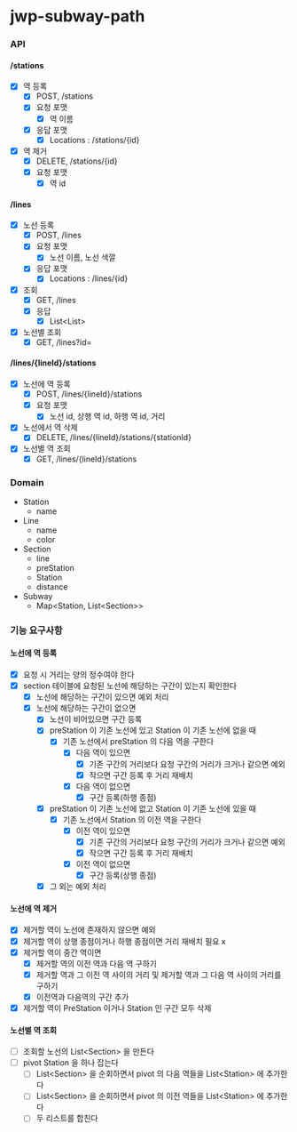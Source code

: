 # jwp-subway-path

### API

#### /stations

- [x] 역 등록
    - [x] POST, /stations
    - [x] 요청 포맷
        - [x] 역 이름
    - [x] 응답 포맷
        - [x] Locations : /stations/{id}
- [x] 역 제거
    - [x] DELETE, /stations/{id}
    - [x] 요청 포맷
        - [x] 역 id

#### /lines

- [x] 노선 등록
    - [x] POST, /lines
    - [x] 요청 포맷
        - [x] 노선 이름, 노선 색깔
    - [x] 응답 포맷
        - [x] Locations : /lines/{id}
- [x] 조회
    - [x] GET, /lines
    - [x] 응답
        - [x] List<List<Station>>
- [x] 노선별 조회
    - [x] GET, /lines?id=

#### /lines/{lineId}/stations

- [x] 노선에 역 등록
    - [x] POST, /lines/{lineId}/stations
    - [x] 요청 포맷
        - [x] 노선 id, 상행 역 id, 하행 역 id, 거리
- [x] 노선에서 역 삭제
    - [x] DELETE, /lines/{lineId}/stations/{stationId}
- [x] 노선별 역 조회
    - [x] GET, /lines/{lineId}/stations

### Domain

- Station
    - name
- Line
    - name
    - color
- Section
    - line
    - preStation
    - Station
    - distance
- Subway
    - Map\<Station, List\<Section>>

### 기능 요구사항

#### 노선에 역 등록

- [x] 요청 시 거리는 양의 정수여야 한다
- [x] section 테이블에 요청된 노선에 해당하는 구간이 있는지 확인한다
    - [x] 노선에 해당하는 구간이 있으면 예외 처리
    - [x] 노선에 해당하는 구간이 없으면
        - [x] 노선이 비어있으면 구간 등록
        - [x] preStation 이 기존 노선에 있고 Station 이 기존 노선에 없을 때
            - [x] 기존 노선에서 preStation 의 다음 역을 구한다
                - [x] 다음 역이 있으면
                    - [x] 기존 구간의 거리보다 요청 구간의 거리가 크거나 같으면 예외
                    - [x] 작으면 구간 등록 후 거리 재배치
                - [x] 다음 역이 없으면
                    - [x] 구간 등록(하행 종점)
        - [x] preStation 이 기존 노선에 없고 Station 이 기존 노선에 있을 때
            - [x] 기존 노선에서 Station 의 이전 역을 구한다
                - [x] 이전 역이 있으면
                    - [x] 기존 구간의 거리보다 요청 구간의 거리가 크거나 같으면 예외
                    - [x] 작으면 구간 등록 후 거리 재배치
                - [x] 이전 역이 없으면
                    - [x] 구간 등록(상행 종점)
        - [x] 그 외는 예외 처리

#### 노선에 역 제거

- [x] 제거할 역이 노선에 존재하지 않으면 예외
- [x] 제거할 역이 상행 종점이거나 하행 종점이면 거리 재배치 필요 x
- [x] 제거할 역이 중간 역이면
    - [x] 제거할 역의 이전 역과 다음 역 구하기
    - [x] 제거할 역과 그 이전 역 사이의 거리 및 제거할 역과 그 다음 역 사이의 거리를 구하기
    - [x] 이전역과 다음역의 구간 추가
- [x] 제거할 역이 PreStation 이거나 Station 인 구간 모두 삭제

#### 노선별 역 조회

- [ ] 조회할 노선의 List\<Section\> 을 만든다
- [ ] pivot Station 을 하나 잡는다
    - [ ] List\<Section\> 을 순회하면서 pivot 의 다음 역들을 List\<Station\> 에 추가한다
    - [ ] List\<Section\> 을 순회하면서 pivot 의 이전 역들을 List\<Station\> 에 추가한다
    - [ ] 두 리스트를 합친다
